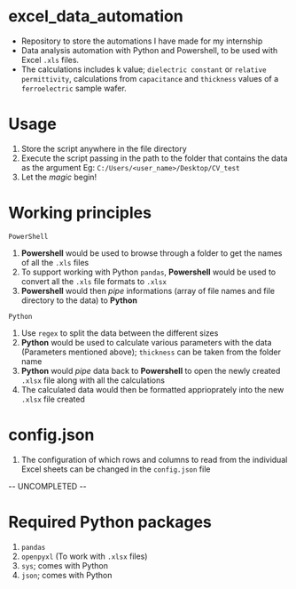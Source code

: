 # excel_data_automation
- Repository to store the automations I have made for my internship
- Data analysis automation with Python and Powershell, to be used with Excel `.xls` files.
- The calculations includes k value; `dielectric constant` or `relative permittivity`, calculations from `capacitance` and `thickness` values of a `ferroelectric` sample wafer.

# Usage
1. Store the script anywhere in the file directory
2. Execute the script passing in the path to the folder that contains the data as the argument Eg: `C:/Users/<user_name>/Desktop/CV_test`
3. Let the *magic* begin!

# Working principles

`PowerShell`
1. **Powershell** would be used to browse through a folder to get the names of all the `.xls` files  
2. To support working with Python `pandas`, **Powershell** would be used to convert all the `.xls` file formats to `.xlsx`
3. **Powershell** would then *pipe* informations (array of file names and file directory to the data) to **Python**

`Python`
1. Use `regex` to split the data between the different sizes 
2. **Python** would be used to calculate various parameters with the data (Parameters mentioned above); `thickness` can be taken from the folder name
3. **Python** would *pipe* data back to **Powershell** to open the newly created `.xlsx` file along with all the calculations
4. The calculated data would then be formatted apprioprately into the new `.xlsx` file created


# config.json
1. The configuration of which rows and columns to read from the individual Excel sheets can be changed in the `config.json` file

-- UNCOMPLETED --

# Required Python packages
1. `pandas`
2. `openpyxl` (To work with `.xlsx` files)
3. `sys`; comes with Python
4. `json`; comes with Python

